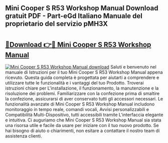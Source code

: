 ## Mini Cooper S R53 Workshop Manual Download gratuit PDF - Part-eGd Italiano Manuale del proprietario del servizio pMH3X

# <h2><a href="http://dfai5il.blite.top/?on=Mini+Cooper+S+R53+Workshop+Manual">🔗Download 👉🔴 Mini Cooper S R53 Workshop Manual</a></h2>

[![Mini Cooper S R53 Workshop Manual download](https://i.imgur.com/lujVjoI.png)](http://dfai5il.blite.top/?on=Mini+Cooper+S+R53+Workshop+Manual)
Saluti e benvenuto nel manuale di Istruzioni per il tuo Mini Cooper S R53 Workshop Manual appena ricevuto. Questa guida completa è progettata per aiutarti a comprendere e utilizzare tutte le funzionalità e i vantaggi del tuo Prodotto. Troverai istruzioni chiare per L'installazione, il funzionamento, la manutenzione e la risoluzione dei problemi. Familiarizzare con la confezione prima di smaltire la confezione, assicurarsi di aver conservato tutti gli accessori necessari. Le funzionalità avanzate di Mini Cooper S R53 Workshop Manual includono monitoraggio in tempo reale, comandi vocali, Avvisi personalizzabili e Compatibilità Multi-Dispositivo, tutti accessibili tramite L'interfaccia elegante e intuitiva. Ci auguriamo che Mini Cooper S R53 Workshop Manual sia stata una risorsa utile e facile da usare per iniziare con il tuo nuovo prodotto. Se hai bisogno di aiuto o chiarimenti, non esitare a contattare il nostro team di assistenza clienti.
